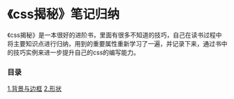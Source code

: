 # 《css揭秘》笔记归纳
《css揭秘》是一本很好的进阶书，里面有很多不知道的技巧，自己在读书过程中将主要知识点进行归纳，用到的重要属性重新学习了一遍，并记录下来，通过书中的技巧实例来进一步提升自己的css的编写能力。

### 目录
[1.背景与边框][1]
[2.形状][2]


  [1]: https://github.com/xxxgitone/CSS_Skills/blob/master/css_secrets01_bg&border/bg&border.md
  [2]: https://github.com/xxxgitone/CSS_Skills/blob/master/css_secrets02_shape/shape.md
